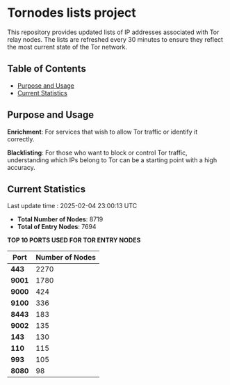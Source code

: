 # Tornodes lists project

This repository provides updated lists of IP addresses associated with Tor relay nodes. The lists are refreshed every 30 minutes to ensure they reflect the most current state of the Tor network.

## Table of Contents

- [Purpose and Usage](#purpose-and-usage)
- [Current Statistics](#current-statistics)


## Purpose and Usage

**Enrichment**: For services that wish to allow Tor traffic or identify it correctly.

**Blacklisting**: For those who want to block or control Tor traffic, understanding which IPs belong to Tor can be a starting point with a high accuracy.

## Current Statistics

Last update time : 2025-02-04 23:00:13 UTC

- **Total Number of Nodes**: 8719
- **Total of Entry Nodes**: 7694

**TOP 10 PORTS USED FOR TOR ENTRY NODES**

| **Port** | **Number of Nodes** |
|------|-----------------|
| **443**   | 2270  |
| **9001**   | 1780  |
| **9000**   | 424  |
| **9100**   | 336  |
| **8443**   | 183  |
| **9002**   | 135  |
| **143**   | 130  |
| **110**   | 115  |
| **993**   | 105  |
| **8080**   | 98  |

